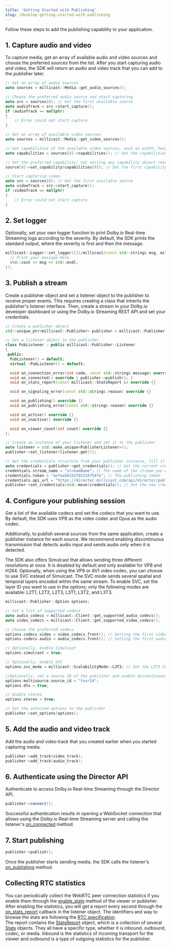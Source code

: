 ```yaml
---
title: 'Getting Started with Publishing'
slug: /desktop-getting-started-with-publishing
---
```


Follow these steps to add the publishing capability to your application.

## 1. Capture audio and video

To capture media, get an array of available audio and video sources and choose the preferred sources from the list. After you start capturing audio and video, the SDK will return an audio and video track that you can add to the publisher later.

```cpp
// Get an array of audio sources
auto sources = millicast::Media::get_audio_sources();

// Choose the preferred audio source and start capturing
auto src = sources[0]; // Get the first available source
auto audioTrack = src->start_capture();
if (audioTrack == nullptr)
{
 	// Error could not start capture
}

// Get an array of available video sources
auto sources = millicast::Media::get_video_sources();

// Get capabilities of the available video sources, such as width, height, and frame rate of the video sources
auto capabilities = sources[0]->capabilities(); // Get the capabilities of first source

// Set the preferred capability; not setting any capability object results in setting the first one from the list
source[0]->set_capability(capabilities[0]); // Set the first capability object

// Start capturing video
auto src = sources[0]; // Get the first available source
auto vidoeTrack = src->start_capture();
if (videoTrack == nullptr)
{
 	// Error could not start capture
}
```

## 2. Set logger

Optionally, set your own logger function to print Dolby.io Real-time Streaming logs according to the severity. By default, the SDK prints the standard output, where the severity is first and then the message.

```cpp
millicast::Logger::set_logger([](/millicast/const std::string& msg, millicast::LogLevel lvl) {
  // Print your message here
  std::cout << msg << std::endl;
});
```

## 3. Publish a stream

Create a publisher object and set a listener object to the publisher to receive proper events. This requires creating a class that inherits the publisher's listener interface. Then, create a stream in your Dolby.io developer dashboard or using the Dolby.io Streaming REST API and set your credentials.

```cpp
// Create a publisher object
std::unique_ptr<millicast::Publisher> publisher = millicast::Publisher::create();

// Set a listener object to the publisher
class PubListener : public millicast::Publisher::Listener
{
 public:
  PubListener() = default;
  virtual ~PubListener() = default;

  void on_connection_error(int code, const std::string& message) override {}
  void on_connected() override { publisher->publish(); }
  void on_stats_report(const millicast::StatsReport &) override {}

  void on_signaling_error(const std::string& reason) override {}

  void on_publishing() override {}
  void on_publishing_error(const std::string& reason) override {}

  void on_active() override {}
  void on_inactive() override {}

  void on_viewer_count(int count) override {}
};

// Create an instance of your listener and set it to the publisher
auto listener = std::make_unique<PublisherListener>();
publisher->set_listener(listener.get());

// Get the credentials structure from your publisher instance, fill it in, and set the modified credentials
auto credentials = publisher->get_credentials(); // Get the current credentials
credentials.stream_name = "streamName"; // The name of the stream you want to publish
credentials.token = "aefea56153765316754fe"; // The publishing token
credentials.api_url = "https://director.millicast.com/api/director/publish"; // The publish API URL
publisher->set_credentials(std::move(credentials)); // Set the new credentials
```

## 4. Configure your publishing session

Get a list of the available codecs and set the codecs that you want to use. By default, the SDK uses VP8 as the video codec and Opus as the audio codec.

Additionally, to publish several sources from the same application, create a publisher instance for each source. We recommend enabling discontinuous transmission that detects audio input and sends audio only when it is detected.

The SDK also offers Simulcast that allows sending three different resolutions at once. It is disabled by default and only available for VP8 and H264. Optionally, when using the VP9 or AV1 video codec, you can choose to use SVC instead of Simulcast. The SVC mode sends several spatial and temporal layers encoded within the same stream. To enable SVC, set the layer ID you want to use in the options; only the following modes are available: L2T1, L2T2, L2T3, L3T1, L3T2, and L3T3.

```cpp
millicast::Publisher::Option options;

// Get a list of supported codecs
auto audio_codecs = millicast::Client::get_supported_audio_codecs();
auto video_codecs = millicast::Client::get_supported_video_codecs();

// Choose the preferred codecs
options.codecs.video = video_codecs.front(); // Setting the first video codec of the list
options.codecs.audio = audio_codecs.front(); // Setting the first audio codec of the list

// Optionally, enable Simulcast
options.simulcast = true;

// Optionally, enable SVC
options.svc_mode = millicast::ScalabilityMode::L3T3; // Set the L3T3 SVC mode

//Optionally, set a source ID of the publisher and enable discontinuous transmission to enable multi-source
options.multisource.source_id = "YourId";
options.dtx = true;

// Enable stereo
options.stereo = true;

// Set the selected options to the publisher
publisher->set_options(options);
```

## 5. Add the audio and video track

Add the audio and video track that you created earlier when you started capturing media.

```cpp
publisher->add_track(video_track);
publisher->add_track(audio_track);
```

## 6. Authenticate using the Director API

Authenticate to access Dolby.io Real-time Streaming through the Director API.

```cpp
publisher->connect();
```

Successful authentication results in opening a WebSocket connection that allows using the Dolby.io Real-time Streaming server and calling the listener's [on_connected](https://millicast.github.io/doc/latest/cpp/structmillicast_1_1_client_listener.html#a50511fbcaf9ac3dd4fc54c4e94e74982) method.

## 7. Start publishing

```cpp
publisher->publish();
```

Once the publisher starts sending media, the SDK calls the listener's [on_publishing](https://millicast.github.io/doc/latest/cpp/structmillicast_1_1_publisher_listener.html#ae3509ed7fac92914761036b014be7f43) method.

## Collecting RTC statistics

You can periodically collect the WebRTC peer connection statistics if you enable them through the [enable_stats](https://millicast.github.io/doc/latest/cpp/protocol_m_c_client-p.html#ade56fc01941986fd5da5d02b7aba1a18) method of the viewer or publisher. After enabling the statistics, you will get a report every second through the [on_stats_report](https://millicast.github.io/doc/latest/cpp/protocol_m_c_delegate-p.html#a5dc7c879a257706e788f606d04e0ebd0) callback in the listener object. The identifiers and way to browse the stats are following the [RTC specification](https://www.w3.org/TR/webrtc-stats/).  
The report contains the [StatsReport](https://millicast.github.io/doc/latest/cpp/classmillicast_1_1_stats_report.html) object, which is a collection of several [Stats](https://millicast.github.io/doc/latest/cpp/namespacemillicast.html#aa1e2b03e1cd334be99d54a6318653ef3) objects. They all have a specific type, whether it is inbound, outbound, codec, or media. Inbound is the statistics of incoming transport for the viewer and outbound is a type of outgoing statistics for the publisher.
